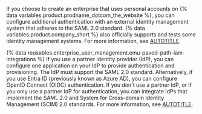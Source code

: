 If you choose to create an enterprise that uses personal accounts on {% data variables.product.prodname_dotcom_the_website %}, you can configure additional authentication with an external identity management system that adheres to the SAML 2.0 standard. {% data variables.product.company_short %} also officially supports and tests some identity management systems. For more information, see [AUTOTITLE](/admin/identity-and-access-management/using-saml-for-enterprise-iam/configuring-saml-single-sign-on-for-your-enterprise#supported-identity-providers).

{% data reusables.enterprise_user_management.emu-paved-path-iam-integrations %} If you use a partner identity provider (IdP), you can configure one application on your IdP to provide authentication and provisioning. The IdP must support the SAML 2.0 standard. Alternatively, if you use Entra ID (previously known as Azure AD), you can configure OpenID Connect (OIDC) authentication. If you don't use a partner IdP, or if you only use a partner IdP for authentication, you can integrate IdPs that implement the SAML 2.0 and System for Cross-domain Identity Management (SCIM) 2.0 standards. For more information, see [AUTOTITLE](/admin/identity-and-access-management/understanding-iam-for-enterprises/about-enterprise-managed-users#about-authentication-and-user-provisioning).
